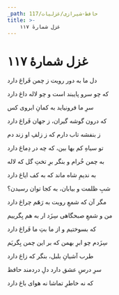 ```yaml
---
_path: حافظ-شیرازی/غزلیات/117
title: >-
    غزل شمارهٔ ۱۱۷
---
```

# غزل شمارهٔ ۱۱۷

<div class="b" id="bn1"><div class="m1"><p>دل ما به دور رویت ز چمن فَراغ دارد</p></div>
<div class="m2"><p>که چو سرو پایبند است و چو لاله داغ دارد</p></div></div>
<div class="b" id="bn2"><div class="m1"><p>سرِ ما فرونیاید به کمانِ ابروی کس</p></div>
<div class="m2"><p>که درون گوشه گیران، ز جهان فَراغ دارد</p></div></div>
<div class="b" id="bn3"><div class="m1"><p>ز بنفشه تاب دارم که ز زلفِ او زند دم</p></div>
<div class="m2"><p>تو سیاهِ کم بها بین، که چه در دِماغ دارد</p></div></div>
<div class="b" id="bn4"><div class="m1"><p>به چمن خُرام و بنگر برِ تختِ گل که لاله</p></div>
<div class="m2"><p>به ندیمِ شاه ماند که به کف ایاغ دارد</p></div></div>
<div class="b" id="bn5"><div class="m1"><p>شبِ ظلمت و بیابان، به کجا توان رسیدن؟</p></div>
<div class="m2"><p>مگر آن که شمعِ رویت به رَهَم چراغ دارد</p></div></div>
<div class="b" id="bn6"><div class="m1"><p>من و شمعِ صبحگاهی سِزَد ار به هم بِگرییم</p></div>
<div class="m2"><p>که بسوختیم و از ما بتِ ما فَراغ دارد</p></div></div>
<div class="b" id="bn7"><div class="m1"><p>سِزَدم چو ابرِ بهمن که بر این چمن بِگریَم</p></div>
<div class="m2"><p>طرب آشیانِ بلبل، بنگر که زاغ دارد</p></div></div>
<div class="b" id="bn8"><div class="m1"><p>سرِ درسِ عشق دارد دلِ دردمند حافظ</p></div>
<div class="m2"><p>که نه خاطرِ تماشا نه هوای باغ دارد</p></div></div>
